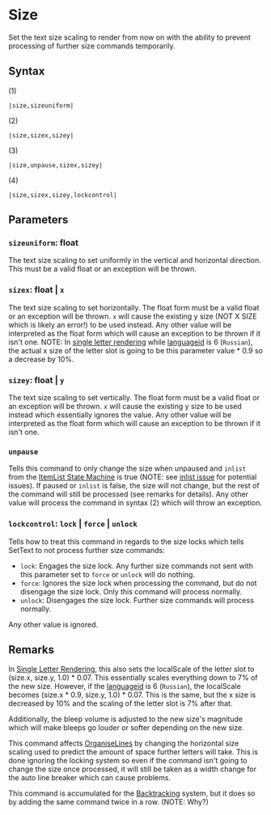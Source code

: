 # Size

Set the text size scaling to render from now on with the ability to prevent processing of further size commands temporarily.

## Syntax

(1)

````
|size,sizeuniform|
````

(2)

````
|size,sizex,sizey|
````

(3)

````
|size,unpause,sizex,sizey|
````

(4)

````
|size,sizex,sizey,lockcontrol|
````

## Parameters

### `sizeuniform`: float

The text size scaling to set uniformly in the vertical and horizontal direction. This must be a valid float or an exception will be thrown.

### `sizex`: float | `x`

The text size scaling to set horizontally. The float form must be a valid float or an exception will be thrown. `x` will cause the existing y size (NOT X SIZE which is likely an error!) to be used instead. Any other value will be interpreted as the float form which will cause an exception to be thrown if it isn't one. NOTE: In [single letter rendering](../Letter%20Rendering%20Methods/Single%20Letter%20Rendering.md) while [languageid](../languageid.md) is 6 (`Russian`), the actual x size of the letter slot is going to be this parameter value * 0.9 so a decrease by 10%.

### `sizey`: float | `y`

The text size scaling to set vertically. The float form must be a valid float or an exception will be thrown. `x` will cause the existing y size to be used instead which essentially ignores the value. Any other value will be interpreted as the float form which will cause an exception to be thrown if it isn't one.

### `unpause`

Tells this command to only change the size when unpaused and `inlist` from the [ItemList State Machine](../../ItemList/ItemList%20State%20Machine.md) is true (NOTE: see [inlist issue](../../ItemList/inlist%20issue.md) for potential issues). If paused or `inlist` is false, the size will not change, but the rest of the command will still be processed (see remarks for details). Any other value will process the command in syntax (2) which will throw an exception.

### `lockcontrol`: `lock` | `force` | `unlock`

Tells how to treat this command in regards to the size locks which tells SetText to not process further size commands:

* `lock`: Engages the size lock. Any further size commands not sent with this parameter set to `force` or `unlock` will do nothing.
* `force`: Ignores the size lock when processing the command, but do not disengage the size lock. Only this command will process normally.
* `unlock`: Disengages the size lock. Further size commands will process normally.
  
Any other value is ignored.

## Remarks

In [Single Letter Rendering](../Letter%20Rendering%20Methods/Single%20Letter%20Rendering.md), this also sets the localScale of the letter slot to (size.x, size.y, 1.0) * 0.07. This essentially scales everything down to 7% of the new size. However, if the [languageid](../languageid.md) is 6 (`Russian`), the localScale becomes (size.x * 0.9, size.y, 1.0) * 0.07. This is the same, but the x size is decreased by 10% and the scaling of the letter slot is 7% after that.

Additionally, the bleep volume is adjusted to the new size's magnitude which will make bleeps go louder or softer depending on the new size.

This command affects [OrganiseLines](../Related%20Systems/Automatic%20Line%20Breaks/OrganiseLines.md) by changing the horizontal size scaling used to predict the amount of space further letters will take. This is done ignoring the locking system so even if the command isn't going to change the size once processed, it will still be taken as a width change for the auto line breaker which can cause problems.

This command is accumulated for the [Backtracking](../Related%20Systems/Backtracking.md) system, but it does so by adding the same command twice in a row. (NOTE: Why?)
